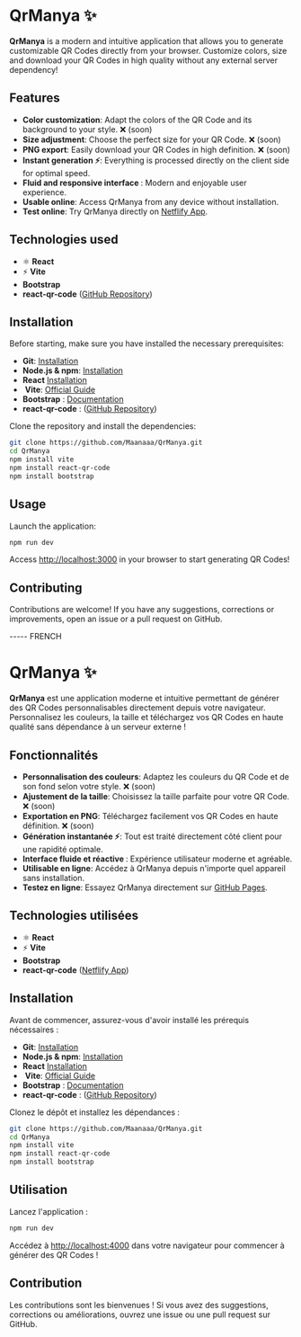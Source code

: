 
# QrManya ✨

**QrManya** is a modern and intuitive application that allows you to generate customizable QR Codes directly from your browser. Customize colors, size and download your QR Codes in high quality without any external server dependency\!

## Features

  - **Color customization**: Adapt the colors of the QR Code and its background to your style. ❌ (soon)
  - **Size adjustment**: Choose the perfect size for your QR Code. ❌ (soon)
  - **PNG export**: Easily download your QR Codes in high definition. ❌ (soon)
  - **Instant generation ⚡**: Everything is processed directly on the client side for optimal speed.
  - **Fluid and responsive interface ️**: Modern and enjoyable user experience.
  - **Usable online**: Access QrManya from any device without installation.
  - **Test online**: Try QrManya directly on [Netflify App](https://qrmanya.netlify.app).

## Technologies used ️

  - ⚛️ **React**
  - ⚡ **Vite**
  - **Bootstrap**
  - **react-qr-code** ([GitHub Repository](https://github.com/rosskhanas/react-qr-code))

## Installation ️

Before starting, make sure you have installed the necessary prerequisites:

  - **Git**: [Installation](https://www.google.com/url?sa=E&source=gmail&q=https://git-scm.com/book/en/v2/Getting-Started-Installing-Git)
  - **Node.js & npm**: [Installation](https://nodejs.org/)
  - **React** [Installation](https://react.dev/learn/installation)
  - ️ **Vite**: [Official Guide](https://vitejs.dev/guide/)
  - **Bootstrap** : [Documentation](https://getbootstrap.com/docs/5.2/getting-started/vite/)
  - **react-qr-code** : ([GitHub Repository](https://github.com/rosskhanas/react-qr-code))

Clone the repository and install the dependencies:

```bash
git clone https://github.com/Maanaaa/QrManya.git
cd QrManya
npm install vite
npm install react-qr-code
npm install bootstrap

```

## Usage

Launch the application:

```bash
npm run dev
```

Access [http://localhost:3000](http://localhost:3000) in your browser to start generating QR Codes\!

## Contributing

Contributions are welcome\! If you have any suggestions, corrections or improvements, open an issue or a pull request on GitHub.

----- FRENCH

# QrManya ✨

**QrManya** est une application moderne et intuitive permettant de générer des QR Codes personnalisables directement depuis votre navigateur. Personnalisez les couleurs, la taille et téléchargez vos QR Codes en haute qualité sans dépendance à un serveur externe !

## Fonctionnalités
  - **Personnalisation des couleurs**: Adaptez les couleurs du QR Code et de son fond selon votre style. ❌ (soon)
  - **Ajustement de la taille**: Choisissez la taille parfaite pour votre QR Code. ❌ (soon)
  - **Exportation en PNG**: Téléchargez facilement vos QR Codes en haute définition. ❌ (soon)
  - **Génération instantanée ⚡**: Tout est traité directement côté client pour une rapidité optimale.
  - **Interface fluide et réactive ️**: Expérience utilisateur moderne et agréable.
  - **Utilisable en ligne**: Accédez à QrManya depuis n'importe quel appareil sans installation.
  - **Testez en ligne**: Essayez QrManya directement sur [GitHub Pages](https://qrmanya.netlify.app).

## Technologies utilisées ️

  - ⚛️ **React**
  - ⚡ **Vite**
  - **Bootstrap**
  - **react-qr-code** ([Netflify App](https://github.com/rosskhanas/react-qr-code))

## Installation ️

Avant de commencer, assurez-vous d'avoir installé les prérequis nécessaires :

  - **Git**: [Installation](https://www.google.com/url?sa=E&source=gmail&q=https://git-scm.com/book/en/v2/Getting-Started-Installing-Git)
  - **Node.js & npm**: [Installation](https://nodejs.org/)
  - **React** [Installation](https://react.dev/learn/installation)
  - ️ **Vite**: [Official Guide](https://vitejs.dev/guide/)
  - **Bootstrap** : [Documentation](https://getbootstrap.com/docs/5.2/getting-started/vite/)
  - **react-qr-code** : ([GitHub Repository](https://github.com/rosskhanas/react-qr-code))

Clonez le dépôt et installez les dépendances :

```bash
git clone https://github.com/Maanaaa/QrManya.git
cd QrManya
npm install vite
npm install react-qr-code
npm install bootstrap
```

## Utilisation

Lancez l'application :

```bash
npm run dev
```

Accédez à [http://localhost:4000](http://localhost:4000) dans votre navigateur pour commencer à générer des QR Codes \!

## Contribution

Les contributions sont les bienvenues \! Si vous avez des suggestions, corrections ou améliorations, ouvrez une issue ou une pull request sur GitHub.
